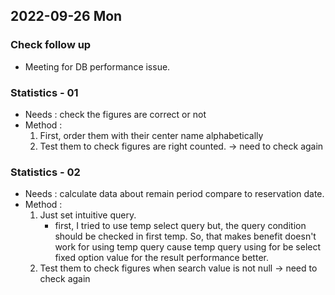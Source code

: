 ## 2022-09-26 Mon

### Check follow up
+ Meeting for DB performance issue.

### Statistics - 01
+ Needs : check the figures are correct or not
+ Method :
    1. First, order them with their center name alphabetically 
    2. Test them to check figures are right counted. -> need to check again
  
### Statistics - 02
+ Needs : calculate data about remain period compare to reservation date.
+ Method :
  1. Just set intuitive query.
     + first, I tried to use temp select query but, the query condition should be checked in first temp. So, that makes benefit doesn't work for using temp query cause temp query using for be select fixed option value for the result performance better. 
  2. Test them to check figures when search value is not null -> need to check again
